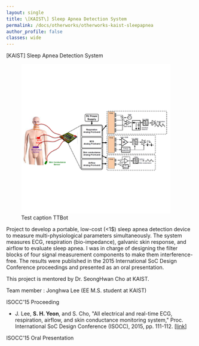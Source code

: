 ```yaml
---
layout: single
title: \[KAIST\] Sleep Apnea Detection System
permalink: /docs/otherworks/otherworks-kaist-sleepapnea
author_profile: false
classes: wide
---
```


[KAIST] Sleep Apnea Detection System



<figure style="width: 400px" class="align-left">
  <a href="/assets/images/kaist-sleepapneamonitor/title-square.png"><img src="/assets/images/kaist-sleepapneamonitor/title-square.png"></a>
  <figcaption>Test caption TTBot</figcaption>
</figure> 


Project to develop a portable, low-cost (<1$) sleep apnea detection device to measure multi-physiological parameters simultaneously. The system measures ECG, respiration (bio-impedance), galvanic skin response, and airflow to evaluate sleep apnea. I was in charge of designing the filter blocks of four signal measurement components to make them interference-free. The results were published in the 2015 International SoC Design Conference proceedings and presented as an oral presentation.

 

This project is mentored by Dr. SeongHwan Cho at KAIST.

 

Team member : Jonghwa Lee (EE M.S. student at KAIST)

 

ISOCC'15 Proceeding

* J. Lee, **S. H. Yeon**, and S. Cho, "All electrical and real-time ECG, respiration, airflow, and skin conductance monitoring system," Proc. International SoC Design Conference (ISOCC), 2015, pp. 111-112. \[[link](https://ieeexplore.ieee.org/document/7401671)\]
  
ISOCC'15 Oral Presentation

